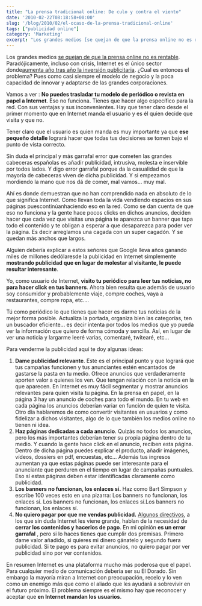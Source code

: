 ```yaml
---
title: "La prensa tradicional online: De culo y contra el viento"
date: '2010-02-22T08:18:58+00:00'
slug: '/blog/2010/02/el-ocaso-de-la-prensa-tradicional-online'
tags: ["publicidad online"]
category: 'Marketing'
excerpt: "Los grandes medios [se quejan de que la prensa online no es rentable]( Paradójicamente, incluso con crisis, Inter..."
---
```

Los grandes medios [se quejan de que la prensa online no es rentable](http://www.publico.es/especiales/libre/242891/murdoch/avanza/cobrara/periodicos/online). Paradójicamente, incluso con crisis, Internet es el único sector donde[aumenta año tras año la inversión publicitaria](http://marketingyconsumo.com/tag/prevision-de-la-publicidad-online). ¿Cual es entonces el problema? Pues como casi siempre el modelo de negocio y la poca capacidad de innovar y adaptarse de las grandes corporaciones.

Vamos a ver : **No puedes trasladar tu modelo de periódico o revista en papel a Internet**. Eso no funciona. Tienes que hacer algo específico para la red. Con sus ventajas y sus inconvenientes. Hay que tener claro desde el primer momento que en Internet manda el usuario y es él quien decide que visita y que no.

Tener claro que el usuario es quien manda es muy importante ya que **ese pequeño detalle** logrará hacer que todas tus decisiones se tomen bajo el punto de vista correcto.

Sin duda el principal y más garrafal error que cometen las grandes cabeceras españolas es añadir publicidad, intrusiva, molesta e inservible por todos lados. Y digo error garrafal porque da la casualidad de que la mayoría de cabeceras viven de dicha publicidad. Y si empezamos mordiendo la mano que nos dá de comer, mal vamos... muy mal.

Ahí es donde demuestran que no han comprendido nada en absoluto de lo que significa Internet.  Como llevan toda la vida vendiendo espacios en sus páginas puescontinúanhaciendo eso en la red.  Como se dan cuenta de que eso no funciona y la gente hace pocos clicks en dichos anuncios, deciden hacer que cada vez que visitas una página te aparezca un banner que tapa todo el contenido y te obligan a esperar a que desaparezca para poder ver la página. Es decir arreglamos una cagada con un super cagadón. Y se quedan más anchos que largos.

Alguien debería explicar a estos señores que Google lleva años ganando miles de millones dedólaresde la publicidad en Internet simplemente **mostrando publicidad que en lugar de molestar al visitante, le puede resultar interesante**.

Yo, como usuario de Internet, **visito tu periódico para leer tus noticias, no para hacer click en tus banners**. Ahora bien resulta que además de usuario soy consumidor y probablemente viaje, compre coches, vaya a restaurantes, compre ropa, etc....

Tú como periódico lo que tienes que hacer es darme tus noticias de la mejor forma posible. Actualiza la portada, organiza bien las categorías, ten un buscador eficiente... es decir intenta por todos los medios que yo pueda ver la información que quiero de forma cómoda y sencilla. Así, en lugar de ver una noticia y largarme leeré varias, comentaré, twitearé, etc...

Para venderme la publicidad aquí te doy algunas ideas:

1. **Dame publicidad relevante**.  Este es el principal punto y que logrará que tus campañas funcionen y tus anunciantes estén encantados de gastarse la pasta en tu medio. Ofrece anuncios que verdaderamente aporten valor a quienes los ven. Que tengan relación con la noticia en la que aparecen. En Internet es muy fácil segmentar y mostrar anuncios relevantes para quien visita tu página. En la prensa en papel, en la página 3 hay un anuncio de coches para todo el mundo. En tu web en cada página los anuncios deberían variar en función de quien te visita. Otro día hablaremos de como convertir visitantes en usuarios y como fidelizar a dichos visitantes, algo de lo que también los medios online no tienen ni idea.
2. **Haz páginas dedicadas a cada anuncio**. Quizás no todos los anuncios, pero los más importantes deberían tener su propia página dentro de tu medio. Y cuando la gente hace click en el anuncio, reciben esta página. Dentro de dicha página puedes explicar el producto, añadir imágenes, vídeos, dossiers en pdf, encuestas, etc...  Además tus ingresos aumentan ya que estas páginas puede ser interesante para el anunciante que perduren en el tiempo en lugar de campañas puntuales. Eso sí estas páginas deben estar identificadas claramente como publicidad.
3. **Los banners no funcionan, los enlaces sí.** Haz como Bart Simpson y escribe 100 veces esto en una pizarra: Los banners no funcionan, los enlaces sí. Los banners no funcionan, los enlaces sí.Los banners no funcionan, los enlaces sí.
4. **No quiero pagar por que me vendas publicidad.** [Algunos directivos](http://www.233grados.com/blog/2009/08/murdoch-pago-.html), a los que sin duda Internet les viene grande, hablan de la necesidad de **cerrar los contenidos y hacerlos de pago**.  En mi opinión **es un error garrafal** , pero si lo haces tienes que cumplir dos premisas. Primero dame valor añadido, si quieres mi dinero gánatelo y segundo fuera publicidad. Si te pago es para evitar anuncios, no quiero pagar por ver publicidad sino por ver contenidos.

En resumen Internet es una plataforma mucho más poderosa que el papel. Para cualquier medio de comunicación debería ser su El Dorado. Sin embargo la mayoría miran a Internet con preocupación, recelo y lo ven como un enemigo más que como el aliado que les ayudará a sobrevivir en el futuro próximo. El problema siempre es el mismo hay que reconocer y aceptar que **en Internet mandan los usuarios**.

